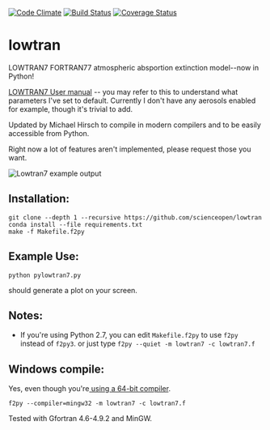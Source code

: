 [![Code Climate](https://codeclimate.com/github/scienceopen/lowtran/badges/gpa.svg)](https://codeclimate.com/github/scienceopen/lowtran)
[![Build Status](https://travis-ci.org/scienceopen/lowtran.svg?branch=master)](https://travis-ci.org/scienceopen/lowtran)
[![Coverage Status](https://coveralls.io/repos/scienceopen/lowtran/badge.svg?branch=master)](https://coveralls.io/r/scienceopen/lowtran?branch=master)

# lowtran
LOWTRAN7 FORTRAN77 atmospheric absportion extinction model--now in Python!

[LOWTRAN7 User manual](http://www.dtic.mil/dtic/tr/fulltext/u2/a206773.pdf) -- you may refer to this to understand what parameters I've set to default. Currently I don't have any aerosols enabled for example, though it's trivial to add.

Updated by Michael Hirsch to compile in modern compilers and to be easily accessible from Python.

Right now a lot of features aren't implemented, please request those you want.

![Lowtran7 example output](http://blogs.bu.edu/mhirsch/files/2015/04/lowtran.png "Lowtran7 absorption")

Installation:
-------------
```
git clone --depth 1 --recursive https://github.com/scienceopen/lowtran
conda install --file requirements.txt
make -f Makefile.f2py
```

Example Use:
-------------
```
python pylowtran7.py
```

should generate a plot on your screen.


## Notes:
* If you're using Python 2.7, you can edit ``` Makefile.f2py ``` to use ``` f2py ``` instead of ``` f2py3 ```.
or just type ``` f2py --quiet -m lowtran7 -c lowtran7.f ```

Windows compile:
-----------------
Yes, even though you're[ using a 64-bit compiler](http://blogs.bu.edu/mhirsch/2015/04/f2py-running-fortran-code-in-python-on-windows/).
```
f2py --compiler=mingw32 -m lowtran7 -c lowtran7.f
```


Tested with Gfortran 4.6-4.9.2 and MinGW. 
